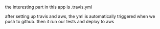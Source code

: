 the interesting part in this app is .travis.yml

after setting up travis and aws, the yml is automatically triggered when we push to github.
then it run our tests and deploy to aws
